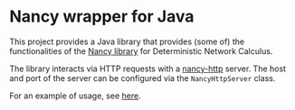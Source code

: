 # Nancy wrapper for Java

This project provides a Java library that provides (some of) the functionalities of the [Nancy library](https://github.com/rzippo/nancy) for Deterministic Network Calculus.

The library interacts via HTTP requests with a [nancy-http](https://github.com/rzippo/nancy-http) server.
The host and port of the server can be configured via the `NancyHttpServer` class.

For an example of usage, see [here](.\nancy-wrapper\nancy-wrapper-test\src\main\java\it\unipi\nancy\test\Main.java).